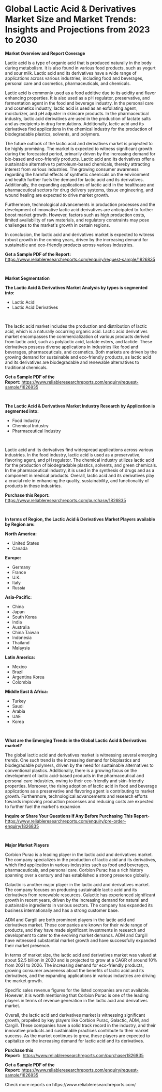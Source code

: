 <p><h1>Global Lactic Acid & Derivatives Market Size and Market Trends: Insights and Projections from 2023 to 2030</h1></p><p><strong>Market Overview and Report Coverage</strong></p>
<p><p>Lactic acid is a type of organic acid that is produced naturally in the body during metabolism. It is also found in various food products, such as yogurt and sour milk. Lactic acid and its derivatives have a wide range of applications across various industries, including food and beverages, personal care and cosmetics, pharmaceuticals, and chemicals.</p><p>Lactic acid is commonly used as a food additive due to its acidity and flavor enhancing properties. It is also used as a pH regulator, preservative, and fermentation agent in the food and beverage industry. In the personal care and cosmetics industry, lactic acid is used as an exfoliating agent, moisturizer, and pH adjuster in skincare products. In the pharmaceutical industry, lactic acid derivatives are used in the production of lactate salts and as excipients in drug formulations. Additionally, lactic acid and its derivatives find applications in the chemical industry for the production of biodegradable plastics, solvents, and polymers.</p><p>The future outlook of the lactic acid and derivatives market is projected to be highly promising. The market is expected to witness significant growth during the forecasted period, primarily driven by the increasing demand for bio-based and eco-friendly products. Lactic acid and its derivatives offer a sustainable alternative to petroleum-based chemicals, thereby attracting interest from various industries. The growing consumer awareness regarding the harmful effects of synthetic chemicals on the environment and health further fuels the demand for lactic acid and its derivatives. Additionally, the expanding applications of lactic acid in the healthcare and pharmaceutical sectors for drug delivery systems, tissue engineering, and wound healing are expected to drive market growth.</p><p>Furthermore, technological advancements in production processes and the development of innovative lactic acid derivatives are anticipated to further boost market growth. However, factors such as high production costs, limited availability of raw materials, and regulatory constraints may pose challenges to the market's growth in certain regions.</p><p>In conclusion, the lactic acid and derivatives market is expected to witness robust growth in the coming years, driven by the increasing demand for sustainable and eco-friendly products across various industries.</p></p>
<p><strong>Get a Sample PDF of the Report:</strong> <a href="https://www.reliableresearchreports.com/enquiry/request-sample/1826835">https://www.reliableresearchreports.com/enquiry/request-sample/1826835</a></p>
<p>&nbsp;</p>
<p><strong>Market Segmentation</strong></p>
<p><strong>The Lactic Acid & Derivatives Market Analysis by types is segmented into:</strong></p>
<p><ul><li>Lactic Acid</li><li>Lactic Acid Derivatives</li></ul></p>
<p>&nbsp;</p>
<p><p>The lactic acid market includes the production and distribution of lactic acid, which is a naturally occurring organic acid. Lactic acid derivatives market encompasses the commercialization of various products derived from lactic acid, such as polylactic acid, lactate esters, and lactide. These derivatives possess diverse applications in industries like food and beverages, pharmaceuticals, and cosmetics. Both markets are driven by the growing demand for sustainable and eco-friendly products, as lactic acid and its derivatives are biodegradable and renewable alternatives to traditional chemicals.</p></p>
<p><strong>Get a Sample PDF of the Report:</strong>&nbsp;<a href="https://www.reliableresearchreports.com/enquiry/request-sample/1826835">https://www.reliableresearchreports.com/enquiry/request-sample/1826835</a></p>
<p>&nbsp;</p>
<p><strong>The Lactic Acid & Derivatives Market Industry Research by Application is segmented into:</strong></p>
<p><ul><li>Food Industry</li><li>Chemical Industry</li><li>Pharmaceutical Industry</li></ul></p>
<p>&nbsp;</p>
<p><p>Lactic acid and its derivatives find widespread applications across various industries. In the food industry, lactic acid is used as a preservative, flavoring agent, and pH regulator. The chemical industry utilizes lactic acid for the production of biodegradable plastics, solvents, and green chemicals. In the pharmaceutical industry, it is used in the synthesis of drugs and as a component in medical products. Overall, lactic acid and its derivatives play a crucial role in enhancing the quality, sustainability, and functionality of products in these industries.</p></p>
<p><strong>Purchase this Report:</strong>&nbsp; <a href="https://www.reliableresearchreports.com/purchase/1826835">https://www.reliableresearchreports.com/purchase/1826835</a></p>
<p>&nbsp;</p>
<p><strong>In terms of Region, the Lactic Acid & Derivatives Market Players available by Region are:</strong></p>
<p>
    <p> <strong> North America: </strong>
        <ul>
            <li>United States</li>
            <li>Canada</li>
        </ul>
        </p> 
    <p> <strong> Europe: </strong>
        <ul>
            <li>Germany</li>
            <li>France</li>
            <li>U.K.</li>
            <li>Italy</li>
            <li>Russia</li>
        </ul>
        </p> 
    <p> <strong> Asia-Pacific: </strong>
        <ul>
            <li>China</li>
            <li>Japan</li>
            <li>South Korea</li>
            <li>India</li>
            <li>Australia</li>
            <li>China Taiwan</li>
            <li>Indonesia</li>
            <li>Thailand</li>
            <li>Malaysia</li>
        </ul>
        </p> 
    <p> <strong> Latin America: </strong>
        <ul>
            <li>Mexico</li>
            <li>Brazil</li>
            <li>Argentina Korea</li>
            <li>Colombia</li>
        </ul>
        </p> 
    <p> <strong> Middle East & Africa: </strong>
        <ul>
            <li>Turkey</li>
            <li>Saudi</li>
            <li>Arabia</li>
            <li>UAE</li>
            <li>Korea</li>
        </ul>
    </p>
    </p>
<p>&nbsp;</p>
<p><strong>What are the Emerging Trends in the Global Lactic Acid & Derivatives market?</strong></p>
<p><p>The global lactic acid and derivatives market is witnessing several emerging trends. One such trend is the increasing demand for bioplastics and biodegradable polymers, driven by the need for sustainable alternatives to conventional plastics. Additionally, there is a growing focus on the development of lactic acid-based products in the pharmaceutical and personal care industries, owing to their eco-friendly and skin-friendly properties. Moreover, the rising adoption of lactic acid in food and beverage applications as a preservative and flavoring agent is contributing to market growth. Furthermore, technological advancements and research efforts towards improving production processes and reducing costs are expected to further fuel the market's expansion.</p></p>
<p><strong>Inquire or Share Your Questions If Any Before Purchasing This Report</strong>- <a href="https://www.reliableresearchreports.com/enquiry/pre-order-enquiry/1826835">https://www.reliableresearchreports.com/enquiry/pre-order-enquiry/1826835</a></p>
<p>&nbsp;</p>
<p><strong>Major Market Players</strong></p>
<p><p>Corbion Purac is a leading player in the lactic acid and derivatives market. The company specializes in the production of lactic acid and its derivatives, which find application in various industries such as food and beverages, pharmaceuticals, and personal care. Corbion Purac has a rich history spanning over a century and has established a strong presence globally.</p><p>Galactic is another major player in the lactic acid and derivatives market. The company focuses on producing sustainable lactic acid and its derivatives from renewable resources. Galactic has experienced significant growth in recent years, driven by the increasing demand for natural and sustainable ingredients in various sectors. The company has expanded its business internationally and has a strong customer base.</p><p>ADM and Cargill are both prominent players in the lactic acid and derivatives market. These companies are known for their wide range of products, and they have made significant investments in research and development to cater to the evolving market demands. ADM and Cargill have witnessed substantial market growth and have successfully expanded their market presence.</p><p>In terms of market size, the lactic acid and derivatives market was valued at about $2.5 billion in 2020 and is projected to grow at a CAGR of around 10% from 2021 to 2026. The increasing demand for eco-friendly products, growing consumer awareness about the benefits of lactic acid and its derivatives, and the expanding applications in various industries are driving the market growth.</p><p>Specific sales revenue figures for the listed companies are not available. However, it is worth mentioning that Corbion Purac is one of the leading players in terms of revenue generation in the lactic acid and derivatives market.</p><p>Overall, the lactic acid and derivatives market is witnessing significant growth, propelled by key players like Corbion Purac, Galactic, ADM, and Cargill. These companies have a solid track record in the industry, and their innovative products and sustainable practices contribute to their market success. As the market continues to grow, these players are expected to capitalize on the increasing demand for lactic acid and its derivatives.</p></p>
<p><strong>Purchase this Report:</strong>&nbsp;&nbsp;<a href="https://www.reliableresearchreports.com/purchase/1826835">https://www.reliableresearchreports.com/purchase/1826835</a></p>
<p></p>
<p><strong>Get a Sample PDF of the Report:</strong>&nbsp;<a href="https://www.reliableresearchreports.com/enquiry/request-sample/1826835">https://www.reliableresearchreports.com/enquiry/request-sample/1826835</a></p>
<p>Check more reports on https://www.reliableresearchreports.com/</p>